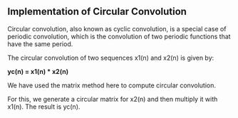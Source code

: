 ## Implementation of Circular Convolution ##

Circular convolution, also known as cyclic convolution, is a special case of periodic convolution, which is the convolution of two periodic functions that have the same period.

The circular convolution of two sequences x1(n) and x2(n) is given by:  

**yc(n) = x1(n) * x2(n)**

We have used the matrix method here to compute circular convolution.

For this, we generate a circular matrix for x2(n) and then multiply it with x1(n). The result is yc(n).
